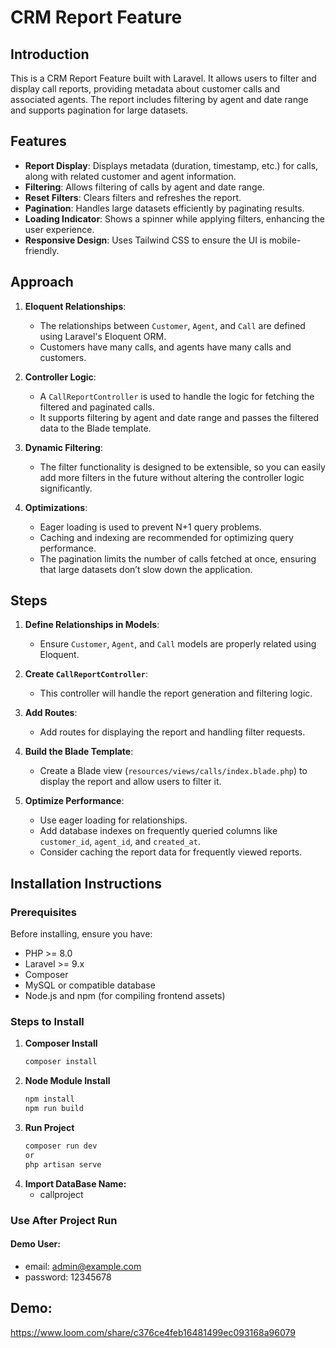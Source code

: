# CRM Report Feature

## Introduction
This is a CRM Report Feature built with Laravel. It allows users to filter and display call reports, providing metadata about customer calls and associated agents. The report includes filtering by agent and date range and supports pagination for large datasets.

## Features
- **Report Display**: Displays metadata (duration, timestamp, etc.) for calls, along with related customer and agent information.
- **Filtering**: Allows filtering of calls by agent and date range.
- **Reset Filters**: Clears filters and refreshes the report.
- **Pagination**: Handles large datasets efficiently by paginating results.
- **Loading Indicator**: Shows a spinner while applying filters, enhancing the user experience.
- **Responsive Design**: Uses Tailwind CSS to ensure the UI is mobile-friendly.

## Approach
1. **Eloquent Relationships**: 
   - The relationships between `Customer`, `Agent`, and `Call` are defined using Laravel's Eloquent ORM.
   - Customers have many calls, and agents have many calls and customers.
   
2. **Controller Logic**:
   - A `CallReportController` is used to handle the logic for fetching the filtered and paginated calls.
   - It supports filtering by agent and date range and passes the filtered data to the Blade template.

3. **Dynamic Filtering**:
   - The filter functionality is designed to be extensible, so you can easily add more filters in the future without altering the controller logic significantly.
   
4. **Optimizations**:
   - Eager loading is used to prevent N+1 query problems.
   - Caching and indexing are recommended for optimizing query performance.
   - The pagination limits the number of calls fetched at once, ensuring that large datasets don’t slow down the application.

## Steps
1. **Define Relationships in Models**: 
   - Ensure `Customer`, `Agent`, and `Call` models are properly related using Eloquent.
   
2. **Create `CallReportController`**: 
   - This controller will handle the report generation and filtering logic.
   
3. **Add Routes**: 
   - Add routes for displaying the report and handling filter requests.
   
4. **Build the Blade Template**: 
   - Create a Blade view (`resources/views/calls/index.blade.php`) to display the report and allow users to filter it.
   
5. **Optimize Performance**: 
   - Use eager loading for relationships.
   - Add database indexes on frequently queried columns like `customer_id`, `agent_id`, and `created_at`.
   - Consider caching the report data for frequently viewed reports.

## Installation Instructions

### **Prerequisites**
Before installing, ensure you have:
- PHP >= 8.0
- Laravel >= 9.x
- Composer
- MySQL or compatible database
- Node.js and npm (for compiling frontend assets)

### **Steps to Install**
1. **Composer Install**
   ```bash
   composer install
2. **Node Module Install**
   ```bash
   npm install
   npm run build
3. **Run Project**
   ```bash
   composer run dev
   or
   php artisan serve
   
4. **Import DataBase Name:**
   - callproject

### **Use After Project Run**
   #### **Demo User:** 
   - email: admin@example.com
   - password: 12345678

## Demo:
https://www.loom.com/share/c376ce4feb16481499ec093168a96079